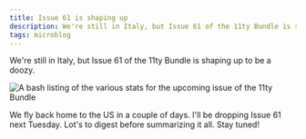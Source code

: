 ```yaml
---
title: Issue 61 is shaping up
description: We're still in Italy, but Issue 61 of the 11ty Bundle is shaping up to be a doozy.
tags: microblog
---
```


We're still in Italy, but Issue 61 of the 11ty Bundle is shaping up to be a doozy.

![A bash listing of the various stats for the upcoming issue of the 11ty Bundle](/assets/img/issue-61-is-shaping-up.jpg)

We fly back home to the US in a couple of days. I'll be dropping Issue 61 next Tuesday. Lot's to digest before summarizing it all. Stay tuned!
